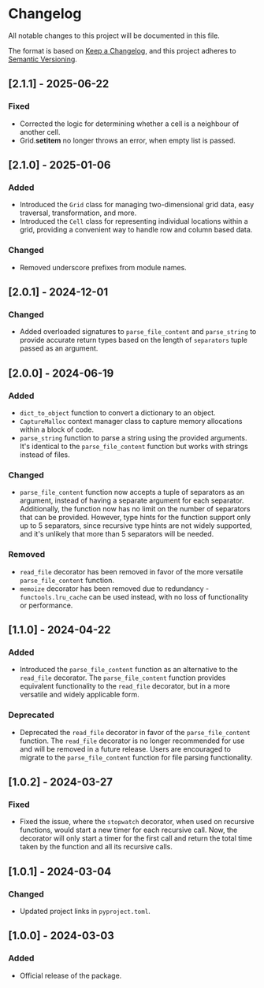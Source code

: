 # Changelog

All notable changes to this project will be documented in this file.

The format is based on [Keep a Changelog](https://keepachangelog.com/en/1.1.0/),
and this project adheres to [Semantic Versioning](https://semver.org/spec/v2.0.0.html).


## [2.1.1] - 2025-06-22

### Fixed
- Corrected the logic for determining whether a cell is a neighbour of another cell.
- Grid.__setitem__ no longer throws an error, when empty list is passed.


## [2.1.0] - 2025-01-06

### Added
- Introduced the `Grid` class for managing two-dimensional grid data,
  easy traversal, transformation, and more.
- Introduced the `Cell` class for representing individual locations within a grid,
  providing a convenient way to handle row and column based data.

### Changed
- Removed underscore prefixes from module names.


## [2.0.1] - 2024-12-01

### Changed
- Added overloaded signatures to `parse_file_content` and `parse_string` to provide accurate
  return types based on the length of `separators` tuple passed as an argument.


## [2.0.0] - 2024-06-19

### Added
- `dict_to_object` function to convert a dictionary to an object.
- `CaptureMalloc` context manager class to capture memory allocations within a block of code.
- `parse_string` function to parse a string using the provided arguments.
  It's identical to the `parse_file_content` function but works with strings instead of files.

### Changed
- `parse_file_content` function now accepts a tuple of separators as an argument,
  instead of having a separate argument for each separator. Additionally, the function now
  has no limit on the number of separators that can be provided. However, type hints for the
  function support only up to 5 separators, since recursive type hints are not widely supported,
  and it's unlikely that more than 5 separators will be needed.

### Removed
- `read_file` decorator has been removed in favor of the more versatile `parse_file_content` function.
- `memoize` decorator has been removed due to redundancy - `functools.lru_cache` can be used instead,
  with no loss of functionality or performance.


## [1.1.0] - 2024-04-22

### Added
- Introduced the `parse_file_content` function as an alternative to the `read_file` decorator.
  The `parse_file_content` function provides equivalent functionality to the `read_file` decorator, but in a
  more versatile and widely applicable form.

### Deprecated
- Deprecated the `read_file` decorator in favor of the `parse_file_content` function.
  The `read_file` decorator is no longer recommended for use and will be removed in a future release.
  Users are encouraged to migrate to the `parse_file_content` function for file parsing functionality.


## [1.0.2] - 2024-03-27

### Fixed
- Fixed the issue, where the `stopwatch` decorator, when used on recursive functions,
  would start a new timer for each recursive call. Now, the decorator will only
  start a timer for the first call and return the total time taken by the function
  and all its recursive calls.


## [1.0.1] - 2024-03-04

### Changed
- Updated project links in `pyproject.toml`.


## [1.0.0] - 2024-03-03

### Added
- Official release of the package.
